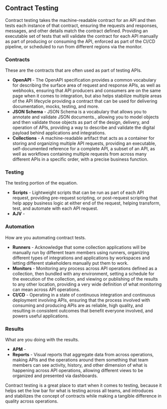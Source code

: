 ## Contract Testing 
Contract testing takes the machine-readable contract for an API and then tests each instance of that contract, ensuring the requests and responses, messages, and other details match the contract defined. Providing an executable set of tests that will validate the contract for each API manually as part of producing or consuming the API, enforced as part of the CI/CD pipeline, or scheduled to run from different regions via the monitor.  

### Contracts 
These are the contracts that are often used as part of testing APIs. 

- **OpenAPI** - The OpenAPI specification provides a common vocabulary for describing the surface area of request and response APIs, as well as webhooks, ensuring that API producers and consumers are on the same page when it comes to integration, but also helps stabilize multiple areas of the API lifecycle providing a contract that can be used for delivering documentation, mocks, testing, and more. 
- **JSON Schema** - JSON Schema is a vocabulary that allows you to annotate and validate JSON documents., allowing you to model objects and then validate those objects as part of the design, delivery, and operation of APIs, providing a way to describe and validate the digital payload behind applications and integrations. 
- **Collections** - A machine-readable artifact that acts as a container for storing and organizing multiple API requests, providing an executable, self-documented reference for a complete API, a subset of an API, as well as workflows containing multiple requests from across many different APIs in a specific order, with a precise business function. 
 
### Testing 
The testing portion of the equation. 

- **Scripts** - Lightweight scripts that can be run as part of each API request, providing pre-request scripting, or post-request scripting that help appy business logic at either end of the request, helping transform, test, and automate with each API request. 
- **AJV** -  
 
### Automation 
How are you automating contract tests. 

- **Runners** - Acknowledge that some collection applications will be manually
run by different team members using runners, organizing different types of integrations and applications by workspaces and letting different stakeholders manually put them to work. 
- **Monitors** - Monitoring any process across API operations defined as a collection, then bundled with any environment, setting a schedule for the execution of the collection, and viewing or publishing of the results to any other location, providing a very wide definition of what monitoring can mean across API operations. 
- **CI/CD** - Operating in a state of continuous integration and continuous deployment involving APIs, ensuring that the process involved with consuming and producing APIs are as reliable, high quality, and resulting in consistent outcomes that benefit everyone involved, and powers useful applications. 
 
### Results 
What are you doing with the results. 

- **APM** -  
- **Reports** - Visual reports that aggregate data from across operations, making APIs and the operations around them something that team members can see activity, history, and other dimension of what is happening across API operations, allowing different views to be organized and presented via dashboards. 
 
Contract testing is a great place to start when it comes to testing, because it helps set the low bar for what is testing across all teams, and introduces and stabilizes the concept of contracts while making a tangible difference in quality across operations. 
